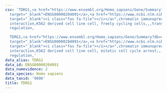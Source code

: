 ```yaml
---
csv: 'TDRG1,<a href="https://www.ensembl.org/Homo_sapiens/Gene/Summary?db=core;g=ENSG00000204091"
  target="_blank">ENSG00000204091</a>,<a href="https://www.ncbi.nlm.nih.gov/pubmed/23959860"
  target="_blank"><i class="fas fa-file"></i></a>",chromatin immunoprecipitation assay,direct
  interaction,K562 derived cell line cell, freely cycling cells,,,transcriptional
  regulation,

  TDRG1,<a href="https://www.ensembl.org/Homo_sapiens/Gene/Summary?db=core;g=ENSG00000204091"
  target="_blank">ENSG00000204091</a>,<a href="https://www.ncbi.nlm.nih.gov/pubmed/23959860"
  target="_blank"><i class="fas fa-file"></i></a>",chromatin immunoprecipitation assay,direct
  interaction,K562 derived cell line cell, mitotic cell cycle arrest,,,transcriptional
  regulation,'
data_alias: TDRG1
data_id: ENSG00000204091
data_numevidence: 2
data_species: Homo sapiens
data_taxid: '9606'
title: TDRG1
---
```


